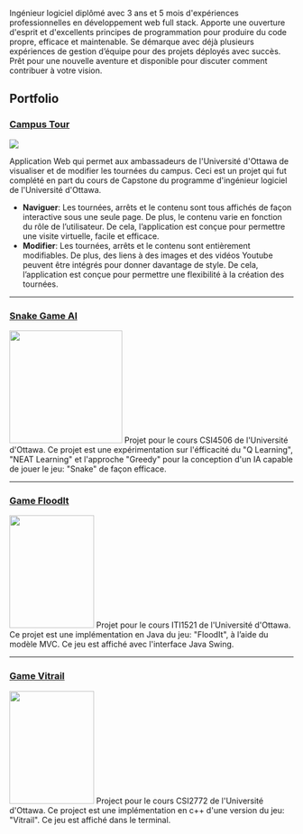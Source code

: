 Ingénieur logiciel diplômé avec 3 ans et 5 mois d'expériences professionnelles en développement web full stack. Apporte une ouverture d'esprit et d'excellents principes de programmation pour produire du code propre, efficace et maintenable. Se démarque avec déjà plusieurs expériences de gestion d’équipe pour des projets déployés avec succès. Prêt pour une nouvelle aventure et disponible pour discuter comment contribuer à votre vision.

## Portfolio

### [Campus Tour](https://youtu.be/unV114fpnEk)
<img src="https://user-images.githubusercontent.com/111090400/197367034-658cb480-002f-45d5-b903-bdf0cb321d3b.png" />

Application Web qui permet aux ambassadeurs de l'Université d'Ottawa de visualiser et de modifier les tournées du campus. Ceci est un projet qui fut complété en part du cours de Capstone du programme d'ingénieur logiciel de l'Université d'Ottawa.

- **Naviguer**: Les tournées, arrêts et le contenu sont tous affichés de façon interactive sous une seule page. De plus, le contenu varie en fonction du rôle de l’utilisateur. De cela, l’application est conçue pour permettre une visite virtuelle, facile et efficace.
- **Modifier**: Les tournées, arrêts et le contenu sont entièrement modifiables. De plus, des liens à des images et des vidéos Youtube peuvent être intégrés pour donner davantage de style. De cela, l’application est conçue pour permettre une flexibilité à la création des tournées.

---

### [Snake Game AI](https://github.com/jstpi/AI-Game-Snake)
<img src="https://user-images.githubusercontent.com/111090400/197367447-f4e3e3d6-8f1a-4e74-9557-34b558c91927.png" width="200" height="200" />
Projet pour le cours CSI4506 de l'Université d'Ottawa. Ce projet est une expérimentation sur l'éfficacité du "Q Learning", "NEAT Learning" et l'approche "Greedy" pour la conception d'un IA capable de jouer le jeu: "Snake" de façon efficace.

---

### [Game FloodIt](https://github.com/jstpi/Game-FloodIt)
<img src="https://user-images.githubusercontent.com/111090400/197367755-07ac55a1-6341-4aa5-9fa8-8e5f41246c60.png" width="150" height="200" />
Projet pour le cours ITI1521 de l'Université d'Ottawa. Ce projet est une implémentation en Java du jeu: "FloodIt", à l’aide du modèle MVC. Ce jeu est affiché avec l'interface Java Swing.

---

### [Game Vitrail](https://github.com/jstpi/Game-Vitrail)
<img src="https://user-images.githubusercontent.com/111090400/197367645-60bd1303-5d79-4796-b0aa-5bfb200c78ca.png" width="150" height="200" />
Project pour le cours CSI2772 de l'Université d'Ottawa. Ce project est une implémentation en c++ d'une version du jeu: "Vitrail". Ce jeu est affiché dans le terminal.
